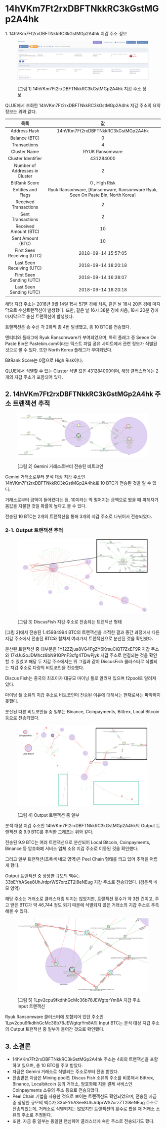 # 14hVKm7Ft2rxDBFTNkkRC3kGstMGp2A4hk

1\. 14hVKm7Ft2rxDBFTNkkRC3kGstMGp2A4hk 지갑 주소 정보

<figure><img src="../.gitbook/assets/image (62).png" alt=""><figcaption><p>[그림 1] 14hVKm7Ft2rxDBFTNkkRC3kGstMGp2A4hk 지갑 주소 정보</p></figcaption></figure>

QLUE에서 조회한 14hVKm7Ft2rxDBFTNkkRC3kGstMGp2A4hk 지갑 주소의 요약 정보는 위와 같다.

|               목록               |                                        값                                        |
| :----------------------------: | :-----------------------------------------------------------------------------: |
|          Address Hash          |                        14hVKm7Ft2rxDBFTNkkRC3kGstMGp2A4hk                       |
|          Balance (BTC)         |                                        0                                        |
|          Transactions          |                                        4                                        |
|          Cluster Name          |                                 RYUK Ransomware                                 |
|       Cluster Identifier       |                                    431284000                                    |
| Number of Addresses in Cluster |                                        2                                        |
|          BitRank Score         |                                  0 , High Risk                                  |
|       Entities and Flags       | Ryuk Ransomware, \[Ransomware, Ransomware Ryuk, Seen On Paste Bin, North Korea] |
|      Received Transactions     |                                        2                                        |
|        Sent Transactions       |                                        2                                        |
|      Received Amount (BTC)     |                                        10                                       |
|        Sent Amount (BTC)       |                                        10                                       |
|   First Seen Receiving (UTC)   |                               2018-09-14 15:57:05                               |
|    Last Seen Receiving (UTC)   |                               2018-09-14 18:20:18                               |
|    First Seen Sending (UTC)    |                               2018-09-14 16:38:07                               |
|     Last Seen Sending (UTC)    |                               2018-09-14 18:20:18                               |

해당 지갑 주소는 2018년 9월 14일 15시 57분 경에 처음, 같은 날 18시 20분 경에 마지막으로 수신트랜잭션이 발생했다. 또한, 같은 날 16시 38분 경에 처음, 18시 20분 경에 마지막으로 송신 트랜잭션이 발생했다.

트랜잭션은 송·수신 각 2회씩 총 4번 발생했고, 총 10 BTC를 전송했다.

엔티티와 플래그에 Ryuk Ransomware가 부여되었으며, 특히 플래그 중 Seeon On Paste Bin은 Pastebin.com이라는 텍스트 파일 공유 사이트에서 관련 정보가 식별된 것으로 볼 수 있다. 또한 North Korea 플래그가 부여되었다.

BitRank Score는 0점으로 High Risk이다.

QLUE에서 식별할 수 있는 Cluster 식별 값은 431284000이며, 해당 클러스터에는 2개의 지갑 주소가 포함되어 있다.

## 2. 14hVKm7Ft2rxDBFTNkkRC3kGstMGp2A4hk 주소 트랜잭션 추적

<figure><img src="../.gitbook/assets/image (64).png" alt=""><figcaption><p>[그림 2] Gemini 거래소로부터 전송된 비트코인</p></figcaption></figure>

Gemini 거래소로부터 분석 대상 지갑 주소인 14hVKm7Ft2rxDBFTNkkRC3kGstMGp2A4hk로 10 BTC가 전송된 것을 알 수 있다.

거래소로부터 금액이 들어왔다는 점, 10이라는 딱 떨어지는 금액으로 봤을 때 피해자가 몸값을 지불한 것일 확률이 높다고 볼 수 있다.

전송된 10 BTC는 2개의 트랜잭션을 통해 3개의 지갑 주소로 나뉘어서 전송되었다.

### 2-1. Output 트랜잭션 추적

<figure><img src="../.gitbook/assets/image (11).png" alt=""><figcaption><p>[그림 3] DiscusFish 지갑 주소로 전송되는 트랜잭션 형태</p></figcaption></figure>

\[그림 2]에서 전송된 1.45984994 BTC의 트랜잭션을 추적한 결과 중간 과정에서 다른 지갑 주소에서 전송된 BTC와 합쳐져 여러가지 트랜잭션으로 분산된 것을 확인했다.

분산된 트랜잭션 중 대부분은 1Y12ZZjua8VG4FgZY6KrsuCiQT7ZxEF9R 지갑 주소와 17xUuSoJDMhcz8bN91QPnF3cfg4TDwPjyk 지갑 주소로 연결되는 것을 확인할 수 있었고 해당 두 지갑 주소에서는 위 그림과 같이 DiscusFish 클러스터로 식별되는 지갑 주소로 다량의 비트코인을 전송했다.

Discus Fish는 중국의 최초이자 대규모 마이닝 풀로 알려져 있으며 f2pool로 알려져 있다.

마이닝 풀 소유의 지갑 주소로 비트코인이 전송된 이유에 대해서는 현재로서는 파악하지 못했다.

분산된 다른 비트코인들 중 일부는 Binance, Coinpayments, Bittrex, Local Bitcoin 등으로 전송되었다.

<figure><img src="../.gitbook/assets/image (25).png" alt=""><figcaption><p>[그림 4] Output 트랜잭션 중 일부</p></figcaption></figure>

분석 대상 지갑 주소인 14hVKm7Ft2rxDBFTNkkRC3kGstMGp2A4hk의 Output 트랜잭션 중 9.9 BTC를 추적한 그래프는 위와 같다.

전송된 9.9 BTC는 여러 트랜잭션으로 분산되어 Local Bitcoin, Coinpayments, Binance 등 암호화폐 서비스 업체 소유 지갑 주소로 이동된 것을 확인했다.

그리고 일부 트랜잭션(초록색 네모 영역)은 Peel Chain 형태를 띄고 있어 추적을 어렵게 했다.

Output 트랜잭션 중 상당한 규모의 액수는 33bEYhASee8UhJrdprWS7orzZT2i8eNEug 지갑 주소로 전송되었다. (검은색 네모 영역)

해당 주소는 거래소로 클러스터링 되지는 않았지만, 트랜잭션 횟수가 약 3천 건이고, 주고 받은 BTC가 약 46,744 정도 되기 때문에 식별되지 않은 거래소의 지갑 주소로 추측해볼 수 있다.

<figure><img src="../.gitbook/assets/image (16).png" alt=""><figcaption><p>[그림 5] 1Lpv2cpu9fkdhhGcMc36b78JEWgtqrYm8A 지갑 주소 Input 트랜잭션</p></figcaption></figure>

Ryuk Ransomware 클러스터에 포함되어 있던 주소인 1Lpv2cpu9fkdhhGcMc36b78JEWgtqrYm8A의 Input BTC는 분석 대상 지갑 주소의 Output 트랜잭션 중 일부가 들어간 것으로 확인됐다.

## 3. 소결론

* 14hVKm7Ft2rxDBFTNkkRC3kGstMGp2A4hk 주소는 4회의 트랜잭션을 포함하고 있으며, 총 10 BTC를 주고 받았다.
* 자금은 Gemini 거래소로 식별되는 주소로부터 전송 받았다.
* 전송받은 자금은 Mining pool인 Discus Fish 소유의 주소를 비롯해서 Bittrex, Binance, Localbitcoin 등의 거래소, 암호화폐 지불 결제 서비스인 Coinpayments 소유의 주소 등으로 전송되었다.
* Peel Chain 기법을 사용한 것으로 보이는 트랜잭션도 확인되었으며, 전송된 자금 중 상당한 규모의 액수가 33bEYhASee8UhJrdprWS7orzZT2i8eNEug 주소로 전송되었는데, 거래소로 식별되지는 않았지만 트랜잭션의 횟수로 봤을 때 거래소 소유의 주소로 추정된다.
* 또한, 자금 중 일부는 동일한 랜섬웨어 클러스터에 속한 주소로 전송되기도 했다.

